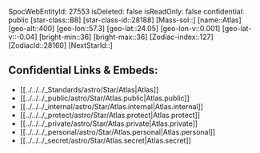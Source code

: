 ﻿---
location: [24.05,-57.3,400]
type: Star
tags:
- astro/Star

---
SpocWebEntityId: 27553
isDeleted: false
isReadOnly: false
confidential: public
[star-class::B8]
[star-class-id::28188]
[Mass-sol::]
[name::Atlas]
[geo-alt::400]
[geo-lon::57.3]
[geo-lat::24.05]
[geo-lon-v::0.001]
[geo-lat-v::-0.04]
[bright-min::36]
[bright-max::36]
[Zodiac-index::127]
[ZodiacId::28160]
[NextStarId::]



## Confidential Links & Embeds: 
- [[../../../_Standards/astro/Star/Atlas|Atlas]] 
- [[../../../_public/astro/Star/Atlas.public|Atlas.public]] 
- [[../../../_internal/astro/Star/Atlas.internal|Atlas.internal]] 
- [[../../../_protect/astro/Star/Atlas.protect|Atlas.protect]] 
- [[../../../_private/astro/Star/Atlas.private|Atlas.private]] 
- [[../../../_personal/astro/Star/Atlas.personal|Atlas.personal]] 
- [[../../../_secret/astro/Star/Atlas.secret|Atlas.secret]]

